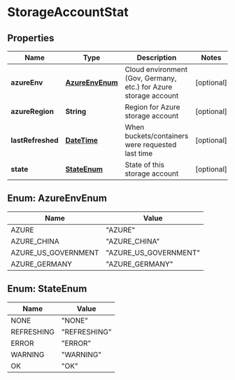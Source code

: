 
# StorageAccountStat

## Properties
Name | Type | Description | Notes
------------ | ------------- | ------------- | -------------
**azureEnv** | [**AzureEnvEnum**](#AzureEnvEnum) | Cloud environment (Gov, Germany, etc.) for Azure storage account |  [optional]
**azureRegion** | **String** | Region for Azure storage account |  [optional]
**lastRefreshed** | [**DateTime**](DateTime.md) | When buckets/containers were requested last time |  [optional]
**state** | [**StateEnum**](#StateEnum) | State of this storage account |  [optional]


<a name="AzureEnvEnum"></a>
## Enum: AzureEnvEnum
Name | Value
---- | -----
AZURE | &quot;AZURE&quot;
AZURE_CHINA | &quot;AZURE_CHINA&quot;
AZURE_US_GOVERNMENT | &quot;AZURE_US_GOVERNMENT&quot;
AZURE_GERMANY | &quot;AZURE_GERMANY&quot;


<a name="StateEnum"></a>
## Enum: StateEnum
Name | Value
---- | -----
NONE | &quot;NONE&quot;
REFRESHING | &quot;REFRESHING&quot;
ERROR | &quot;ERROR&quot;
WARNING | &quot;WARNING&quot;
OK | &quot;OK&quot;



